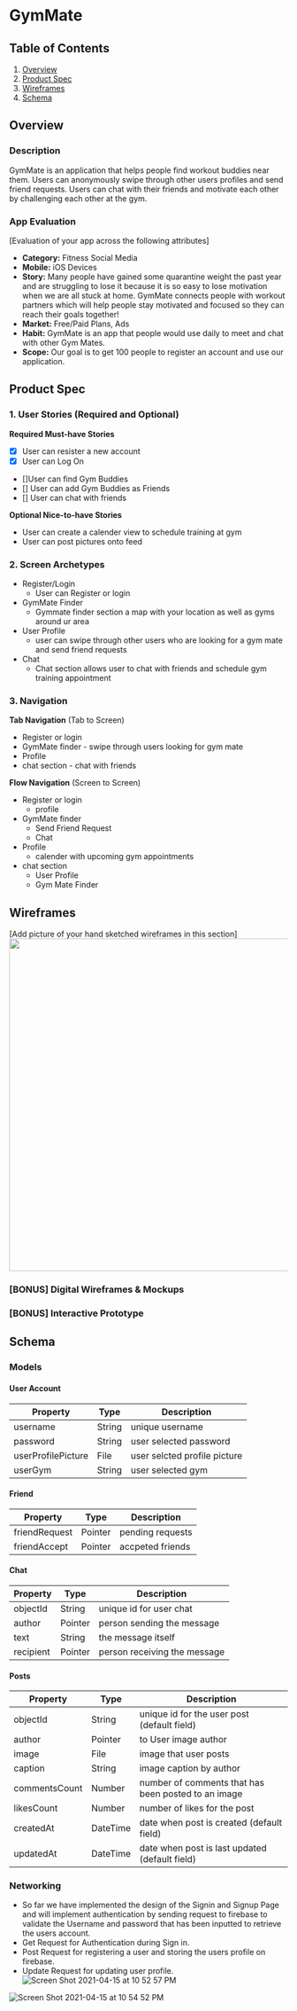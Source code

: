 # GymMate

## Table of Contents
1. [Overview](#Overview)
1. [Product Spec](#Product-Spec)
1. [Wireframes](#Wireframes)
2. [Schema](#Schema)

## Overview
### Description
GymMate is an application that helps people find workout buddies near them. Users can anonymously swipe through other users profiles and send friend requests. Users can chat with their friends and motivate each other by challenging each other at the gym.    

### App Evaluation
[Evaluation of your app across the following attributes]
- **Category:** Fitness Social Media
- **Mobile:** iOS Devices
- **Story:** Many people have gained some quarantine weight the past year and are struggling to lose it because it is so easy to lose motivation when we are all stuck at home. GymMate connects people with workout partners which will help people stay motivated and focused so they can reach their goals together!
- **Market:** Free/Paid Plans, Ads 
- **Habit:** GymMate is an app that people would use daily to meet and chat with other Gym Mates. 
- **Scope:** Our goal is to get 100 people to register an account and use our application. 

## Product Spec

### 1. User Stories (Required and Optional)

**Required Must-have Stories**

- [x] User can resister a new account
- [x] User can Log On
- []User can find Gym Buddies
- [] User can add Gym Buddies as Friends
- [] User can chat with friends
 

**Optional Nice-to-have Stories**

* User can create a calender view to schedule training at gym
* User can post pictures onto feed 

### 2. Screen Archetypes

* Register/Login
   * User can Register or login
* GymMate Finder  
   * Gymmate finder section a map with your location as well as gyms around ur area
* User Profile
   * user can swipe through other users who are looking for a gym mate and send friend requests
* Chat 
   * Chat section allows user to chat with friends and schedule gym training appointment

### 3. Navigation

**Tab Navigation** (Tab to Screen)

* Register or login
* GymMate finder - swipe through users looking for gym mate
* Profile
* chat section - chat with friends

**Flow Navigation** (Screen to Screen)

* Register or login
  * profile
* GymMate finder
  * Send Friend Request
  * Chat 
* Profile
  * calender with upcoming gym appointments
* chat section
  * User Profile
  * Gym Mate Finder

## Wireframes
[Add picture of your hand sketched wireframes in this section]
<img src="https://user-images.githubusercontent.com/69356399/114112182-dbd50d80-98a9-11eb-9cc5-1d39487fb139.png" width=600>

### [BONUS] Digital Wireframes & Mockups

### [BONUS] Interactive Prototype

## Schema 
### Models

#### User Account
|Property |Type	|Description|
|---------|-----|-----------|
|username|String|unique username|
|password|String|user selected password|
|userProfilePicture|File|user selcted profile picture|
|userGym|String|user selected gym|

#### Friend
|Property |Type	|Description|
|---------|-----|-----------|
|friendRequest|Pointer|pending requests|
|friendAccept|Pointer|accpeted friends|

#### Chat
|Property |Type	|Description|
|---------|-----|-----------|
|objectId	|String	|unique id for user chat|
|author	|Pointer |person sending the message|
|text|String	|the message itself|
|recipient|Pointer|person receiving the message|

#### Posts
|Property |Type	|Description|
|---------|-----|-----------|
|objectId	|String	|unique id for the user post (default field)|
|author	|Pointer |to User	image author|
|image	|File	|image that user posts|
|caption	|String	|image caption by author|
|commentsCount|	Number	|number of comments that has been posted to an image|
|likesCount	|Number	|number of likes for the post|
|createdAt	|DateTime	|date when post is created (default field)|
|updatedAt	|DateTime	|date when post is last updated (default field)|


### Networking
- So far we have implemented the design of the Signin and Signup Page and will implement authentication by sending request to firebase to validate the Username and password that has been inputted to retrieve the users account.
- Get Request for Authentication during Sign in. 
- Post Request for registering a user and storing the users profile on firebase.
- Update Request for updating user profile. 
![Screen Shot 2021-04-15 at 10 52 57 PM](https://user-images.githubusercontent.com/69356399/114964765-5919f880-9e3d-11eb-9a98-eeda3564150f.png)

![Screen Shot 2021-04-15 at 10 54 52 PM](https://user-images.githubusercontent.com/69356399/114964955-b2822780-9e3d-11eb-94e3-3fd49f64adc1.png)


